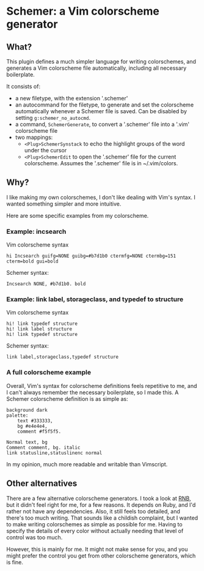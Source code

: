 # Schemer: a Vim colorscheme generator
## What?
This plugin defines a much simpler language for writing colorschemes, and generates a Vim colorscheme file automatically, including all necessary boilerplate.

It consists of:
* a new filetype, with the extension '.schemer'
* an autocommand for the filetype, to generate and set the colorscheme automatically whenever a Schemer file is saved. Can be disabled by setting `g:schemer_no_autocmd`.
* a command, `SchemerGenerate`, to convert a '.schemer' file into a '.vim' colorscheme file
* two mappings:
    * `<Plug>SchemerSynstack` to echo the highlight groups of the word under the cursor
    * `<Plug>SchemerEdit` to open the '.schemer' file for the current colorscheme. Assumes the '.schemer' file is in ~/.vim/colors.

## Why?
I like making my own colorschemes, I don't like dealing with Vim's syntax.
I wanted something simpler and more intuitive.

Here are some specific examples from my colorscheme.

### Example: incsearch
Vim colorscheme syntax

```vim
hi Incsearch guifg=NONE guibg=#b7d1b0 ctermfg=NONE ctermbg=151 cterm=bold gui=bold
```

Schemer syntax:

```
Incsearch NONE, #b7d1b0. bold
```

### Example: link label, storageclass, and typedef to structure
Vim colorscheme syntax

```vim
hi! link typedef structure
hi! link label structure
hi! link typedef structure
```

Schemer syntax:

```
link label,storageclass,typedef structure
```

### A full colorscheme example
Overall, Vim's syntax for colorscheme definitions feels repetitive to me, and I can't always remember the necessary boilerplate, so I made this.
A Schemer colorscheme definition is as simple as:

```
background dark
palette:
    text #333333,
    bg #e4e4e4,
    comment #f5f5f5.

Normal text, bg
Comment comment, bg. italic
link statusline,statuslinenc normal
```

In my opinion, much more readable and writable than Vimscript.

## Other alternatives
There are a few alternative colorscheme generators.
I took a look at [RNB](https://github.com/romainl/vim-rnb), but it didn't feel right for me, for a few reasons.
It depends on Ruby, and I'd rather not have any dependencies.
Also, it still feels too detailed, and there's too much writing.
That sounds like a childish complaint, but I wanted to make writing colorschemes as simple as possible for me.
Having to specify the details of every color without actually needing that level of control was too much.

However, this is mainly for me.
It might not make sense for you, and you might prefer the control you get from other colorscheme generators, which is fine.
